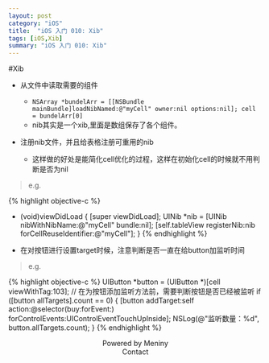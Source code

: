 ```yaml
---
layout: post
category: "iOS"
title:  "iOS 入门 010: Xib"
tags: [iOS,Xib]
summary: "iOS 入门 010: Xib"
---
```

#Xib
* 从文件中读取需要的组件  
	* `NSArray *bundelArr = [[NSBundle mainBundle]loadNibNamed:@"myCell" owner:nil options:nil];
 cell = bundelArr[0]`  
	* nib其实是一个xib,里面是数组保存了各个组件。  

* 注册nib文件，并且给表格注册可重用的nib
	* 这样做的好处是能简化cell优化的过程，这样在初始化cell的时候就不用判断是否为nil  

>e.g.

{% highlight objective-c %}
- (void)viewDidLoad {
	[super viewDidLoad];
	UINib *nib = [UINib nibWithNibName:@"myCell" bundle:nil];
	[self.tableView registerNib:nib forCellReuseIdentifier:@"myCell"];
}
{% endhighlight %}

* 在对按钮进行设置target时候，注意判断是否一直在给button加监听时间  

>e.g.

{% highlight objective-c %}
UIButton *button = (UIButton *)[cell viewWithTag:103];
// 在为按钮添加监听方法前，需要判断按钮是否已经被监听
if ([button allTargets].count == 0) {
	[button addTarget:self action:@selector(buy:forEvent:) forControlEvents:UIControlEventTouchUpInside];
	NSLog(@"监听数量：%d", button.allTargets.count);
}
{% endhighlight %}
	
<center>Powered by Meniny</center>
<center>Contact <Meniny@qq.com></center>

